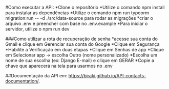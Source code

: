 #Como executar a API:
*Clone o reposítório
*Utilize o comando npm install para instalar as dependências
*Utilize o comando npm run typeorm migration:run -- -d ./src/data-source para rodar as migrações
*criar o arquivo .env e preencher com base no .env.example
*Para iniciar o servidor, utilize o npm run dev

###Como utilizar a rota de recuperação de senha
*acesse sua conta do Gmail e clique em Gerenciar sua conta do Google
*Clique em Segurança
*Habilite a Verificação em duas etapas
*Clique em Senhas de app
*Clique em Selecionar app -> escolha Outro (nome personalizado)
*Escolha um nome de sua escolha (ex: Django E-mail) e clique em GERAR
*Copie a chave que aparecerá na tela para usarmos no .env

##Documentação da API em: <https://biraki.github.io/API-contacts-documentation/>.